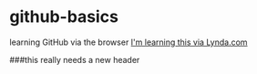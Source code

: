 # github-basics
learning GitHub via the browser
[I'm learning this via Lynda.com](http://www.lynda.com)

###this really needs a new header
